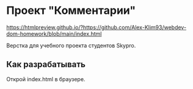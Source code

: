 # Проект "Комментарии"

https://htmlpreview.github.io/?https://github.com/Alex-Klim93/webdev-dom-homework/blob/main/index.html

Верстка для учебного проекта студентов Skypro.

## Как разрабатывать

Открой index.html в браузере.
